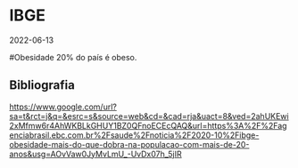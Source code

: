 # IBGE
2022-06-13

#Obesidade 
20% do país é obeso.

## Bibliografia

https://www.google.com/url?sa=t&rct=j&q=&esrc=s&source=web&cd=&cad=rja&uact=8&ved=2ahUKEwi2xMfmw6r4AhWKBLkGHUY1BZ0QFnoECEcQAQ&url=https%3A%2F%2Fagenciabrasil.ebc.com.br%2Fsaude%2Fnoticia%2F2020-10%2Fibge-obesidade-mais-do-que-dobra-na-populacao-com-mais-de-20-anos&usg=AOvVaw0JyMvLmU_-UvDx07h_5jIR